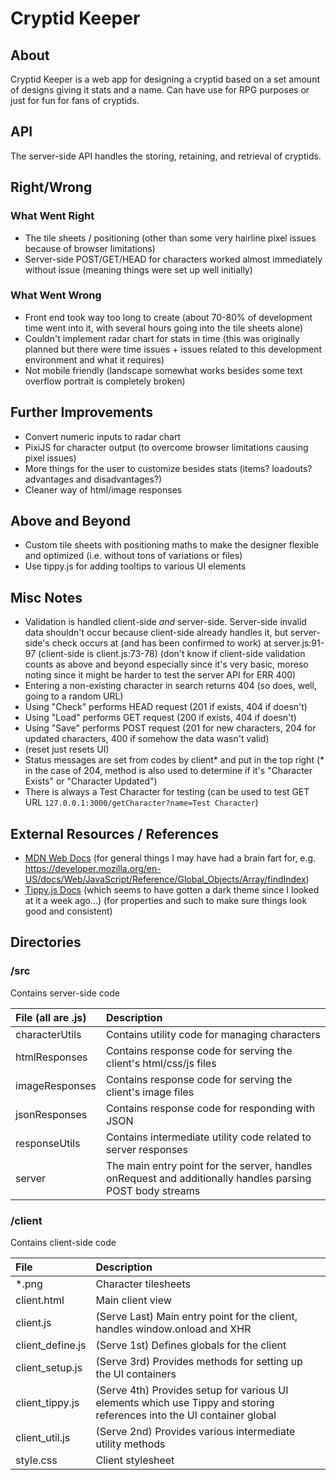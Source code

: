 # Cryptid Keeper

## About

Cryptid Keeper is a web app for designing a cryptid based on a set amount of designs giving it stats and a name. Can have use for RPG purposes or just for fun for fans of cryptids.

## API

The server-side API handles the storing, retaining, and retrieval of cryptids.

## Right/Wrong

### What Went Right

- The tile sheets / positioning (other than some very hairline pixel issues because of browser limitations)
- Server-side POST/GET/HEAD for characters worked almost immediately without issue (meaning things were set up well initially)

### What Went Wrong

- Front end took way too long to create (about 70-80% of development time went into it, with several hours going into the tile sheets alone)
- Couldn't implement radar chart for stats in time (this was originally planned but there were time issues + issues related to this development environment and what it requires)
- Not mobile friendly (landscape somewhat works besides some text overflow portrait is completely broken)

## Further Improvements

- Convert numeric inputs to radar chart
- PixiJS for character output (to overcome browser limitations causing pixel issues)
- More things for the user to customize besides stats (items? loadouts? advantages and disadvantages?)
- Cleaner way of html/image responses

## Above and Beyond

- Custom tile sheets with positioning maths to make the designer flexible and optimized (i.e. without tons of variations or files)
- Use tippy.js for adding tooltips to various UI elements

## Misc Notes

- Validation is handled client-side *and* server-side. Server-side invalid data shouldn't occur because client-side already handles it, but server-side's check occurs at (and has been confirmed to work) at server.js:91-97 (client-side is client.js:73-78) (don't know if client-side validation counts as above and beyond especially since it's very basic, moreso noting since it might be harder to test the server API for ERR 400)
- Entering a non-existing character in search returns 404 (so does, well, going to a random URL)
- Using "Check" performs HEAD request (201 if exists, 404 if doesn't)
- Using "Load" performs GET request (200 if exists, 404 if doesn't)
- Using "Save" performs POST request (201 for new characters, 204 for updated characters, 400 if somehow the data wasn't valid)
- (reset just resets UI)
- Status messages are set from codes by client* and put in the top right (* in the case of 204, method is also used to determine if it's "Character Exists" or "Character Updated")
- There is always a Test Character for testing (can be used to test GET URL `127.0.0.1:3000/getCharacter?name=Test Character`)

## External Resources / References

- [MDN Web Docs](https://developer.mozilla.org/en-US/docs/Web/JavaScript) (for general things I may have had a brain fart for, e.g. https://developer.mozilla.org/en-US/docs/Web/JavaScript/Reference/Global_Objects/Array/findIndex)
- [Tippy.js Docs](https://atomiks.github.io/tippyjs/) (which seems to have gotten a dark theme since I looked at it a week ago...) (for properties and such to make sure things look good and consistent)

## Directories

### /src

Contains server-side code

| File (all are .js) | Description |
| :----------------- | :---------- |
| characterUtils     | Contains utility code for managing characters |
| htmlResponses      | Contains response code for serving the client's html/css/js files |
| imageResponses     | Contains response code for serving the client's image files |
| jsonResponses      | Contains response code for responding with JSON |
| responseUtils      | Contains intermediate utility code related to server responses |
| server             | The main entry point for the server, handles onRequest and additionally handles parsing POST body streams |

### /client

Contains client-side code

| File             | Description |
| :--------------- | :---------- |
| *.png            | Character tilesheets |
| client.html      | Main client view |
| client.js        | (Serve Last) Main entry point for the client, handles window.onload and XHR |
| client_define.js | (Serve 1st) Defines globals for the client |
| client_setup.js  | (Serve 3rd) Provides methods for setting up the UI containers |
| client_tippy.js  | (Serve 4th) Provides setup for various UI elements which use Tippy and storing references into the UI container global |
| client_util.js   | (Serve 2nd) Provides various intermediate utility methods |
| style.css        | Client stylesheet |
